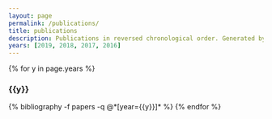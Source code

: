 ```yaml
---
layout: page
permalink: /publications/
title: publications
description: Publications in reversed chronological order. Generated by jekyll-scholar.
years: [2019, 2018, 2017, 2016]
---
```


{% for y in page.years %}
  <h3 class="year">{{y}}</h3>
  {% bibliography -f papers -q @*[year={{y}}]* %}
{% endfor %}
